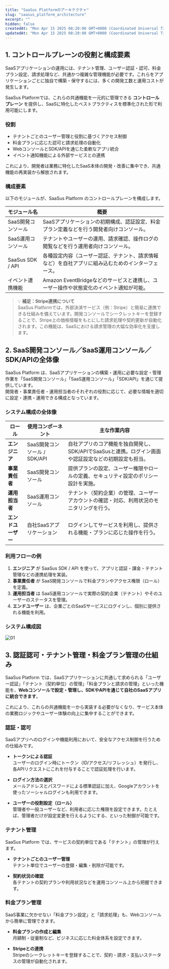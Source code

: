 ```yaml
---
title: "SaaSus Platformのアーキテクチャ"
slug: "saasus_platform_architecture"
excerpt: ""
hidden: false
createdAt: "Mon Apr 15 2025 08:20:00 GMT+0000 (Coordinated Universal Time)"
updatedAt: "Mon Apr 15 2025 08:20:00 GMT+0000 (Coordinated Universal Time)"
---
```


## 1. コントロールプレーンの役割と構成要素

SaaSアプリケーションの運用には、テナント管理、ユーザー認証・認可、料金プラン設定、請求処理など、共通かつ複雑な管理機能が必要です。これらをアプリケーションごとに独自で構築・保守するには、多くの開発工数と運用コストが発生します。

SaaSus Platformでは、これらの共通機能を一元的に管理できる **コントロールプレーン** を提供し、SaaSに特化したベストプラクティスを標準化された形で利用可能にします。

### 役割

- テナントごとのユーザー管理と役割に基づくアクセス制御
- 料金プランに応じた認可と請求処理の自動化
- WebコンソールとSDK/APIを通じた柔軟なアプリ統合
- イベント通知機能による外部サービスとの連携

これにより、開発者は業務に特化したSaaS本体の開発・改善に集中でき、共通機能の再実装から解放されます。

### 構成要素

以下のモジュールが、SaaSus Platform のコントロールプレーンを構成します。

| モジュール名             | 概要                                                                 |
|--------------------------|----------------------------------------------------------------------|
| SaaS開発コンソール       | SaaSアプリケーションの初期構成、認証設定、料金プラン定義などを行う開発者向けコンソール。 |
| SaaS運用コンソール       | テナントやユーザーの運用、請求確認、操作ログの閲覧などを行う運用者向けコンソール。     |
| SaaSus SDK / API         | 各種設定内容（ユーザー認証、テナント、請求情報など）を自社アプリに組み込むためのインターフェース。 |
| イベント連携機能         | Amazon EventBridgeなどのサービスと連携し、ユーザー操作や状態変化のイベント通知が可能。 |

> 💡 **補足：Stripe連携について**  
> SaaSus Platformでは、外部決済サービス（例：Stripe）と簡易に連携できる仕組みを備えています。開発コンソールでシークレットキーを登録することで、Stripe上の価格情報をもとにした請求処理や契約更新が自動化されます。この機能は、SaaSにおける請求管理の大幅な効率化を支援します。

## 2. SaaS開発コンソール／SaaS運用コンソール／SDK/APIの全体像

SaaSus Platform は、SaaSアプリケーションの構築・運用に必要な設定・管理作業を「SaaS開発コンソール」「SaaS運用コンソール」「SDK/API」を通じて提供しています。  
開発者・事業責任者・運用担当者のそれぞれの役割に応じて、必要な情報を適切に設定・連携・運用できる構成となっています。


### システム構成の全体像

| ロール             | 使用コンポーネント         | 主な作業内容                                                                 |
|------------------|------------------------|--------------------------------------------------------------------------|
| **エンジニア**     | SaaS開発コンソール / SDK/API | 自社アプリのコア機能を独自開発し、SDK/APIでSaaSusと連携。ログイン画面や認証設定などの初期設定も担当。 |
| **事業責任者**     | SaaS開発コンソール         | 提供プランの設定、ユーザー権限やロールの定義、セキュリティ設定のポリシー設計を実施。       |
| **運用担当者**     | SaaS運用コンソール         | テナント（契約企業）の管理、ユーザーアカウントの確認・対応、利用状況のモニタリングを行う。       |
| **エンドユーザー** | 自社SaaSアプリケーション     | ログインしてサービスを利用し、提供される機能・プランに応じた操作を行う。                      |


### 利用フローの例

1. **エンジニア** が SaaSus SDK / API を使って、アプリと認証・課金・テナント管理などの連携処理を実装。
2. **事業責任者** が SaaS開発コンソールで料金プランやアクセス権限（ロール）を定義。
3. **運用担当者** は SaaS運用コンソールで実際の契約企業（テナント）やそのユーザーのステータスを管理。
4. **エンドユーザー** は、企業ごとのSaaSサービスにログインし、個別に提供される機能を利用。

### システム構成図
![01](/ja/img/part-3/saasus_platform_architecture/saasus_platform_architecture-01.png)

## 3. 認証認可・テナント管理・料金プラン管理の仕組み

SaaSus Platform では、SaaSアプリケーションに共通して求められる「ユーザー認証」「テナント（契約単位）の管理」「料金プランと請求の管理」といった機能を、**Webコンソールで設定・管理し、SDKやAPIを通じて自社のSaaSアプリに統合できます**。

これにより、これらの共通機能を一から実装する必要がなくなり、サービス本体の業務ロジックやユーザー体験の向上に集中することができます。

### 認証・認可

SaaSアプリへのログインや機能利用において、安全なアクセス制御を行うための仕組みです。

- **トークンによる認証**  
  ユーザーのログイン時にトークン（ID/アクセス/リフレッシュ）を発行し、各APIリクエストにこれを付与することで認証処理を行います。

- **ログイン方法の選択**  
  メールアドレスとパスワードによる標準認証に加え、Googleアカウントを使ったソーシャルログインも利用できます。

- **ユーザーの役割設定（ロール）**  
  管理者や一般ユーザーなど、利用者に応じた権限を設定できます。たとえば、管理者だけが設定変更を行えるようにする、といった制御が可能です。

### テナント管理

SaaSus Platform では、サービスの契約単位である「テナント」の管理が行えます。

- **テナントごとのユーザー管理**  
  テナント単位でユーザーの登録・編集・削除が可能です。

- **契約状況の確認**  
  各テナントの契約プランや利用状況などを運用コンソール上から把握できます。

### 料金プラン管理

SaaS事業に欠かせない「料金プラン設定」と「請求処理」も、Webコンソールから簡単に管理できます。

- **料金プランの作成と編集**  
  月額制・従量制など、ビジネスに応じた料金体系を設定できます。

- **Stripeとの連携**  
  Stripeのシークレットキーを登録することで、契約・請求・支払いステータスの管理が自動化されます。
